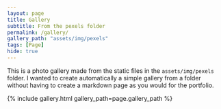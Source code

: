 ```yaml
---
layout: page
title: Gallery
subtitle: From the pexels folder
permalink: /gallery/
gallery_path: "assets/img/pexels"
tags: [Page]
hide: true 
---
```


This is a photo gallery made from the static files in the `assets/img/pexels` folder. 
I wanted to create automatically a simple gallery from a folder without having to create a markdown page as you would for the portfolio.


{% include gallery.html gallery_path=page.gallery_path %}
